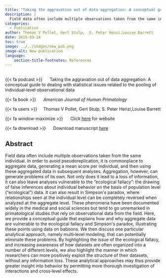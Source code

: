 ```yaml
---
title: "Taking the aggravation out of data aggregation: A conceptual guide to dealing with statistical issues related to the pooling of individual‐level observational data"
description: |
  Field data often include multiple observations taken from the same individual. In order to avoid pseudoreplication, it is commonplace to aggregate data, generating a mean score per individual, and then using these aggregated data in subsequent analyses. Aggregation, however, can generate problems of its own. Not only does it lead to a loss of information, it can also leave analyses vulnerable to the “ecological fallacy”: the drawing of false inferences about individual behavior on the basis of population level (“ecological”) data. It can also result in Simpson's paradox, where relationships seen at the individual level can be completely reversed when analyzed at the aggregate level. These phenomena have been documented widely in the medical and social sciences but tend to go unremarked in primatological studies that rely on observational data from the field. Here, we provide a conceptual guide that explains how and why aggregate data are vulnerable to the ecological fallacy and Simpson's paradox, illustrating these points using data on baboons. We then discuss one particular analytical approach, namely multi‐level modeling, that can potentially eliminate these problems. By highlighting the issue of the ecological fallacy, and increasing awareness of how datasets are often organized into a number of different levels, we also highlight the manner in which researchers can more positively exploit the structure of their datasets, without any information loss. These analytical approaches may thus provide greater insight into behavior by permitting more thorough investigation of interactions and cross‐level effects. 
categories:
  - Publication
author: Thomas V Pollet, Gert Stulp,  S. Peter Henzi,Louise Barrett
date: 2015-03-14
toc: true
image: ../../images/new_pub.png
image-alt: New publication
language: 
    section-title-footnotes: References
---
```



<br>
{{< fa podcast >}} &nbsp;&nbsp;&nbsp;&nbsp; Taking the aggravation out of data aggregation: A conceptual guide to dealing with statistical issues related to the pooling of individual‐level observational data

{{< fa book >}} &nbsp;&nbsp;&nbsp;&nbsp; *American Journal of Human Primatology*

{{< fa users >}} &nbsp;&nbsp;&nbsp; Thomas V Pollet, Gert Stulp,  S. Peter Henzi,Louise Barrett

{{< fa window-maximize >}} &nbsp;&nbsp;&nbsp;&nbsp; Click [here](https://onlinelibrary.wiley.com/doi/pdf/10.1002/ajp.22405) for website

{{< fa download >}} &nbsp;&nbsp;&nbsp;&nbsp; Download manuscript [here](../../pdf/2015_Pollet_et_al_AMJP_Ecological_Fallacy.pdf)

## Abstract

Field data often include multiple observations taken from the same individual. In order to avoid pseudoreplication, it is commonplace to aggregate data, generating a mean score per individual, and then using these aggregated data in subsequent analyses. Aggregation, however, can generate problems of its own. Not only does it lead to a loss of information, it can also leave analyses vulnerable to the “ecological fallacy”: the drawing of false inferences about individual behavior on the basis of population level (“ecological”) data. It can also result in Simpson's paradox, where relationships seen at the individual level can be completely reversed when analyzed at the aggregate level. These phenomena have been documented widely in the medical and social sciences but tend to go unremarked in primatological studies that rely on observational data from the field. Here, we provide a conceptual guide that explains how and why aggregate data are vulnerable to the ecological fallacy and Simpson's paradox, illustrating these points using data on baboons. We then discuss one particular analytical approach, namely multi‐level modeling, that can potentially eliminate these problems. By highlighting the issue of the ecological fallacy, and increasing awareness of how datasets are often organized into a number of different levels, we also highlight the manner in which researchers can more positively exploit the structure of their datasets, without any information loss. These analytical approaches may thus provide greater insight into behavior by permitting more thorough investigation of interactions and cross‐level effects.
